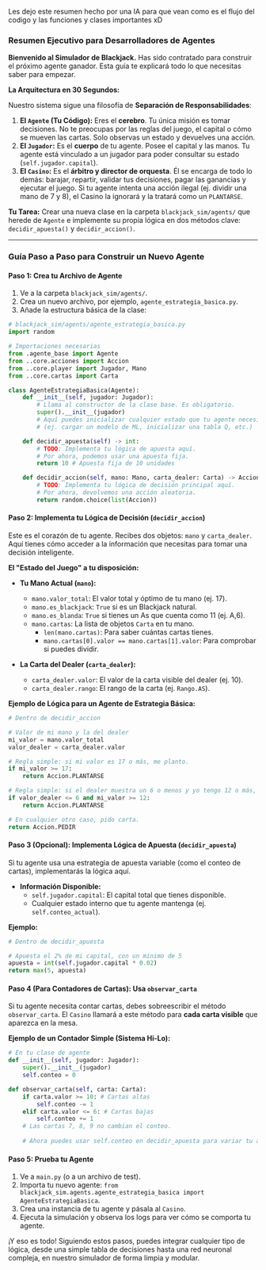 Les dejo este resumen hecho por una IA para que vean como es el flujo del codigo
y las funciones y clases importantes xD

### Resumen Ejecutivo para Desarrolladores de Agentes

**Bienvenido al Simulador de Blackjack.** Has sido contratado para construir el próximo agente ganador. Esta guía te explicará todo lo que necesitas saber para empezar.

**La Arquitectura en 30 Segundos:**

Nuestro sistema sigue una filosofía de **Separación de Responsabilidades**:

1.  **El `Agente` (Tu Código):** Eres el **cerebro**. Tu única misión es tomar decisiones. No te preocupas por las reglas del juego, el capital o cómo se mueven las cartas. Solo observas un estado y devuelves una acción.
2.  **El `Jugador`:** Es el **cuerpo** de tu agente. Posee el capital y las manos. Tu agente está vinculado a un jugador para poder consultar su estado (`self.jugador.capital`).
3.  **El `Casino`:** Es el **árbitro y director de orquesta**. Él se encarga de todo lo demás: barajar, repartir, validar tus decisiones, pagar las ganancias y ejecutar el juego. Si tu agente intenta una acción ilegal (ej. dividir una mano de 7 y 8), el Casino la ignorará y la tratará como un `PLANTARSE`.

**Tu Tarea:** Crear una nueva clase en la carpeta `blackjack_sim/agents/` que herede de `Agente` e implemente su propia lógica en dos métodos clave: `decidir_apuesta()` y `decidir_accion()`.

---

### Guía Paso a Paso para Construir un Nuevo Agente

#### Paso 1: Crea tu Archivo de Agente

1.  Ve a la carpeta `blackjack_sim/agents/`.
2.  Crea un nuevo archivo, por ejemplo, `agente_estrategia_basica.py`.
3.  Añade la estructura básica de la clase:

```python
# blackjack_sim/agents/agente_estrategia_basica.py
import random

# Importaciones necesarias
from .agente_base import Agente
from ..core.acciones import Accion
from ..core.player import Jugador, Mano
from ..core.cartas import Carta

class AgenteEstrategiaBasica(Agente):
    def __init__(self, jugador: Jugador):
        # Llama al constructor de la clase base. Es obligatorio.
        super().__init__(jugador)
        # Aquí puedes inicializar cualquier estado que tu agente necesite
        # (ej. cargar un modelo de ML, inicializar una tabla Q, etc.)

    def decidir_apuesta(self) -> int:
        # TODO: Implementa tu lógica de apuesta aquí.
        # Por ahora, podemos usar una apuesta fija.
        return 10 # Apuesta fija de 10 unidades

    def decidir_accion(self, mano: Mano, carta_dealer: Carta) -> Accion:
        # TODO: Implementa tu lógica de decisión principal aquí.
        # Por ahora, devolvemos una acción aleatoria.
        return random.choice(list(Accion))
```

#### Paso 2: Implementa tu Lógica de Decisión (`decidir_accion`)

Este es el corazón de tu agente. Recibes dos objetos: `mano` y `carta_dealer`. Aquí tienes cómo acceder a la información que necesitas para tomar una decisión inteligente.

**El "Estado del Juego" a tu disposición:**

*   **Tu Mano Actual (`mano`):**
    *   `mano.valor_total`: El valor total y óptimo de tu mano (ej. 17).
    *   `mano.es_blackjack`: `True` si es un Blackjack natural.
    *   `mano.es_blanda`: `True` si tienes un As que cuenta como 11 (ej. A,6).
    *   `mano.cartas`: La lista de objetos `Carta` en tu mano.
        *   `len(mano.cartas)`: Para saber cuántas cartas tienes.
        *   `mano.cartas[0].valor == mano.cartas[1].valor`: Para comprobar si puedes dividir.

*   **La Carta del Dealer (`carta_dealer`):**
    *   `carta_dealer.valor`: El valor de la carta visible del dealer (ej. 10).
    *   `carta_dealer.rango`: El rango de la carta (ej. `Rango.AS`).

**Ejemplo de Lógica para un Agente de Estrategia Básica:**

```python
# Dentro de decidir_accion

# Valor de mi mano y la del dealer
mi_valor = mano.valor_total
valor_dealer = carta_dealer.valor

# Regla simple: si mi valor es 17 o más, me planto.
if mi_valor >= 17:
    return Accion.PLANTARSE

# Regla simple: si el dealer muestra un 6 o menos y yo tengo 12 o más, me planto.
if valor_dealer <= 6 and mi_valor >= 12:
    return Accion.PLANTARSE

# En cualquier otro caso, pido carta.
return Accion.PEDIR
```

#### Paso 3 (Opcional): Implementa Lógica de Apuesta (`decidir_apuesta`)

Si tu agente usa una estrategia de apuesta variable (como el conteo de cartas), implementarás la lógica aquí.

*   **Información Disponible:**
    *   `self.jugador.capital`: El capital total que tienes disponible.
    *   Cualquier estado interno que tu agente mantenga (ej. `self.conteo_actual`).

**Ejemplo:**

```python
# Dentro de decidir_apuesta

# Apuesta el 2% de mi capital, con un mínimo de 5
apuesta = int(self.jugador.capital * 0.02)
return max(5, apuesta)
```

#### Paso 4 (Para Contadores de Cartas): Usa `observar_carta`

Si tu agente necesita contar cartas, debes sobreescribir el método `observar_carta`. El `Casino` llamará a este método para **cada carta visible** que aparezca en la mesa.

**Ejemplo de un Contador Simple (Sistema Hi-Lo):**

```python
# En tu clase de agente
def __init__(self, jugador: Jugador):
    super().__init__(jugador)
    self.conteo = 0

def observar_carta(self, carta: Carta):
    if carta.valor >= 10: # Cartas altas
        self.conteo -= 1
    elif carta.valor <= 6: # Cartas bajas
        self.conteo += 1
    # Las cartas 7, 8, 9 no cambian el conteo.
    
    # Ahora puedes usar self.conteo en decidir_apuesta para variar tu apuesta.
```

#### Paso 5: Prueba tu Agente

1.  Ve a `main.py` (o a un archivo de test).
2.  Importa tu nuevo agente: `from blackjack_sim.agents.agente_estrategia_basica import AgenteEstrategiaBasica`.
3.  Crea una instancia de tu agente y pásala al `Casino`.
4.  Ejecuta la simulación y observa los logs para ver cómo se comporta tu agente.

¡Y eso es todo! Siguiendo estos pasos, puedes integrar cualquier tipo de lógica, desde una simple tabla de decisiones hasta una red neuronal compleja, en nuestro simulador de forma limpia y modular.